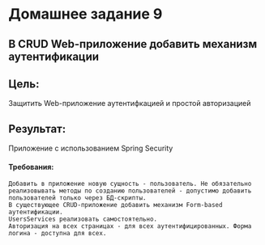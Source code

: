 # Домашнее задание 9

##    В CRUD Web-приложение добавить механизм аутентификации 

## Цель:
Защитить Web-приложение аутентифкацией и простой авторизацией 
## Результат: 
Приложение с использованием Spring Security

#### Требования:
    Добавить в приложение новую сущность - пользователь. Не обязательно реализовывать методы по созданию пользователей - допустимо добавить пользователей только через БД-скрипты.
    В существующее CRUD-приложение добавить механизм Form-based аутентификации.
    UsersServices реализовать самостоятельно.
    Авторизация на всех страницах - для всех аутентифицированных. Форма логина - доступна для всех.


